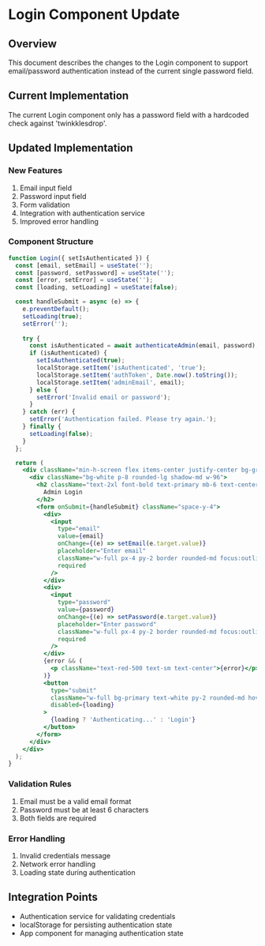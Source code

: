 # Login Component Update

## Overview
This document describes the changes to the Login component to support email/password authentication instead of the current single password field.

## Current Implementation
The current Login component only has a password field with a hardcoded check against 'twinkklesdrop'.

## Updated Implementation

### New Features
1. Email input field
2. Password input field
3. Form validation
4. Integration with authentication service
5. Improved error handling

### Component Structure
```jsx
function Login({ setIsAuthenticated }) {
  const [email, setEmail] = useState('');
  const [password, setPassword] = useState('');
  const [error, setError] = useState('');
  const [loading, setLoading] = useState(false);

  const handleSubmit = async (e) => {
    e.preventDefault();
    setLoading(true);
    setError('');
    
    try {
      const isAuthenticated = await authenticateAdmin(email, password);
      if (isAuthenticated) {
        setIsAuthenticated(true);
        localStorage.setItem('isAuthenticated', 'true');
        localStorage.setItem('authToken', Date.now().toString());
        localStorage.setItem('adminEmail', email);
      } else {
        setError('Invalid email or password');
      }
    } catch (err) {
      setError('Authentication failed. Please try again.');
    } finally {
      setLoading(false);
    }
  };

  return (
    <div className="min-h-screen flex items-center justify-center bg-gray-100">
      <div className="bg-white p-8 rounded-lg shadow-md w-96">
        <h2 className="text-2xl font-bold text-primary mb-6 text-center">
          Admin Login
        </h2>
        <form onSubmit={handleSubmit} className="space-y-4">
          <div>
            <input
              type="email"
              value={email}
              onChange={(e) => setEmail(e.target.value)}
              placeholder="Enter email"
              className="w-full px-4 py-2 border rounded-md focus:outline-none focus:ring-2 focus:ring-primary"
              required
            />
          </div>
          <div>
            <input
              type="password"
              value={password}
              onChange={(e) => setPassword(e.target.value)}
              placeholder="Enter password"
              className="w-full px-4 py-2 border rounded-md focus:outline-none focus:ring-2 focus:ring-primary"
              required
            />
          </div>
          {error && (
            <p className="text-red-500 text-sm text-center">{error}</p>
          )}
          <button
            type="submit"
            className="w-full bg-primary text-white py-2 rounded-md hover:bg-secondary transition-colors"
            disabled={loading}
          >
            {loading ? 'Authenticating...' : 'Login'}
          </button>
        </form>
      </div>
    </div>
  );
}
```

### Validation Rules
1. Email must be a valid email format
2. Password must be at least 6 characters
3. Both fields are required

### Error Handling
1. Invalid credentials message
2. Network error handling
3. Loading state during authentication

## Integration Points
- Authentication service for validating credentials
- localStorage for persisting authentication state
- App component for managing authentication state